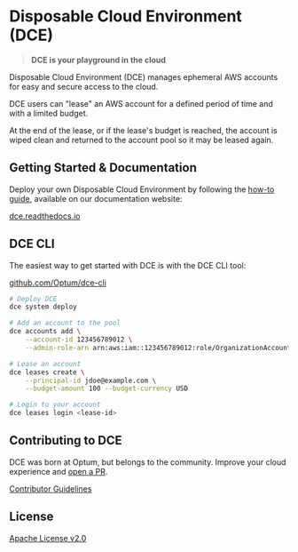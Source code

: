 # Disposable Cloud Environment (DCE)

> **DCE is your playground in the cloud**

Disposable Cloud Environment (DCE) manages ephemeral AWS accounts for easy and secure access to the cloud. 

DCE users can "lease" an AWS account for a defined period of time and with a limited budget. 

At the end of the lease, or if the lease's budget is reached, the account is wiped clean and returned to the account pool so it may be leased again.

## Getting Started & Documentation

Deploy your own Disposable Cloud Environment by following the [how-to guide](./docs/howto.md), available on our documentation website:

[dce.readthedocs.io](https://dce.readthedocs.io)

## DCE CLI

The easiest way to get started with DCE is with the DCE CLI tool:

[github.com/Optum/dce-cli](https://github.com/Optum/dce-cli)

```bash
# Deploy DCE
dce system deploy

# Add an account to the pool
dce accounts add \
    --account-id 123456789012 \
    --admin-role-arn arn:aws:iam::123456789012:role/OrganizationAccountAccessRole

# Lease an account
dce leases create \
    --principal-id jdoe@example.com \
    --budget-amount 100 --budget-currency USD

# Login to your account
dce leases login <lease-id>
```

## Contributing to DCE

DCE was born at Optum, but belongs to the community. Improve your cloud experience and [open a PR](https://github.com/Optum/dce/pulls).

[Contributor Guidelines](./CONTRIBUTING.md)


## License

[Apache License v2.0](./LICENSE)
